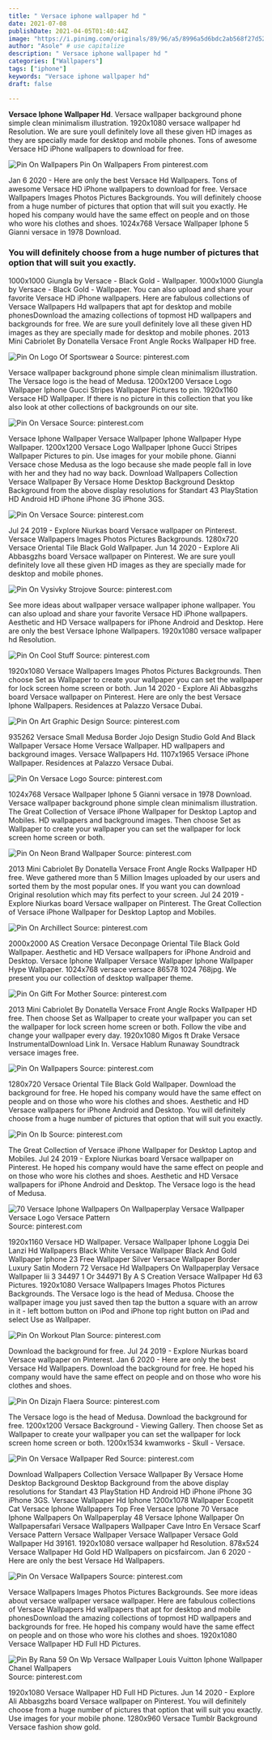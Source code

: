 ```yaml
---
title: " Versace iphone wallpaper hd "
date: 2021-07-08
publishDate: 2021-04-05T01:40:44Z
image: "https://i.pinimg.com/originals/89/96/a5/8996a5d6bdc2ab568f27d5255caca21b.jpg"
author: "Asole" # use capitalize
description: " Versace iphone wallpaper hd "
categories: ["Wallpapers"]
tags: ["iphone"]
keywords: "Versace iphone wallpaper hd"
draft: false

---
```



**Versace Iphone Wallpaper Hd**. Versace wallpaper background phone simple clean minimalism illustration. 1920x1080 versace wallpaper hd Resolution. We are sure youll definitely love all these given HD images as they are specially made for desktop and mobile phones. Tons of awesome Versace HD iPhone wallpapers to download for free.

![Pin On Wallpapers](https://i.pinimg.com/originals/66/c5/57/66c5576df71d9ff46dd10e2f2b580de7.jpg "Pin On Wallpapers")
Pin On Wallpapers From pinterest.com


Jan 6 2020 - Here are only the best Versace Hd Wallpapers. Tons of awesome Versace HD iPhone wallpapers to download for free. Versace Wallpapers Images Photos Pictures Backgrounds. You will definitely choose from a huge number of pictures that option that will suit you exactly. He hoped his company would have the same effect on people and on those who wore his clothes and shoes. 1024x768 Versace Wallpaper Iphone 5 Gianni versace in 1978 Download.

### You will definitely choose from a huge number of pictures that option that will suit you exactly.

1000x1000 Giungla by Versace - Black Gold - Wallpaper. 1000x1000 Giungla by Versace - Black Gold - Wallpaper. You can also upload and share your favorite Versace HD iPhone wallpapers. Here are fabulous collections of Versace Wallpapers Hd wallpapers that apt for desktop and mobile phonesDownload the amazing collections of topmost HD wallpapers and backgrounds for free. We are sure youll definitely love all these given HD images as they are specially made for desktop and mobile phones. 2013 Mini Cabriolet By Donatella Versace Front Angle Rocks Wallpaper HD free.


![Pin On Logo Of Sportswear ۵](https://i.pinimg.com/originals/a9/6a/68/a96a68206593bc0d19ef4ed119bc97de.png "Pin On Logo Of Sportswear ۵")
Source: pinterest.com

Versace wallpaper background phone simple clean minimalism illustration. The Versace logo is the head of Medusa. 1200x1200 Versace Logo Wallpaper Iphone Gucci Stripes Wallpaper Pictures to pin. 1920x1160 Versace HD Wallpaper. If there is no picture in this collection that you like also look at other collections of backgrounds on our site.

![Pin On Versace](https://i.pinimg.com/originals/f1/cc/8b/f1cc8b2816e77b83df2b15574bb8e97d.jpg "Pin On Versace")
Source: pinterest.com

Versace Iphone Wallpaper Versace Wallpaper Iphone Wallpaper Hype Wallpaper. 1200x1200 Versace Logo Wallpaper Iphone Gucci Stripes Wallpaper Pictures to pin. Use images for your mobile phone. Gianni Versace chose Medusa as the logo because she made people fall in love with her and they had no way back. Download Wallpapers Collection Versace Wallpaper By Versace Home Desktop Background Desktop Background from the above display resolutions for Standart 43 PlayStation HD Android HD iPhone iPhone 3G iPhone 3GS.

![Pin On Versace](https://i.pinimg.com/originals/ba/80/d3/ba80d3277750857b98922ad198c1156e.jpg "Pin On Versace")
Source: pinterest.com

Jul 24 2019 - Explore Niurkas board Versace wallpaper on Pinterest. Versace Wallpapers Images Photos Pictures Backgrounds. 1280x720 Versace Oriental Tile Black Gold Wallpaper. Jun 14 2020 - Explore Ali Abbasgzhs board Versace wallpaper on Pinterest. We are sure youll definitely love all these given HD images as they are specially made for desktop and mobile phones.

![Pin On Vysivky Strojove](https://i.pinimg.com/474x/41/65/db/4165db837c00fbddba6e3f82e9f603e3.jpg "Pin On Vysivky Strojove")
Source: pinterest.com

See more ideas about wallpaper versace wallpaper iphone wallpaper. You can also upload and share your favorite Versace HD iPhone wallpapers. Aesthetic and HD Versace wallpapers for iPhone Android and Desktop. Here are only the best Versace Iphone Wallpapers. 1920x1080 versace wallpaper hd Resolution.

![Pin On Cool Stuff](https://i.pinimg.com/originals/6c/60/fc/6c60fcb9efeac1c6103ff8730280a31e.jpg "Pin On Cool Stuff")
Source: pinterest.com

1920x1080 Versace Wallpapers Images Photos Pictures Backgrounds. Then choose Set as Wallpaper to create your wallpaper you can set the wallpaper for lock screen home screen or both. Jun 14 2020 - Explore Ali Abbasgzhs board Versace wallpaper on Pinterest. Here are only the best Versace Iphone Wallpapers. Residences at Palazzo Versace Dubai.

![Pin On Art Graphic Design](https://i.pinimg.com/originals/dd/dc/93/dddc93bb0e5c98dfd3a15a49796a45e3.jpg "Pin On Art Graphic Design")
Source: pinterest.com

935262 Versace Small Medusa Border Jojo Design Studio Gold And Black Wallpaper Versace Home Versace Wallpaper. HD wallpapers and background images. Versace Wallpapers Hd. 1107x1965 Versace iPhone Wallpaper. Residences at Palazzo Versace Dubai.

![Pin On Versace Logo](https://i.pinimg.com/474x/62/ee/b6/62eeb6d47eaaded03a355788387aee2e.jpg "Pin On Versace Logo")
Source: pinterest.com

1024x768 Versace Wallpaper Iphone 5 Gianni versace in 1978 Download. Versace wallpaper background phone simple clean minimalism illustration. The Great Collection of Versace iPhone Wallpaper for Desktop Laptop and Mobiles. HD wallpapers and background images. Then choose Set as Wallpaper to create your wallpaper you can set the wallpaper for lock screen home screen or both.

![Pin On Neon Brand Wallpaper](https://i.pinimg.com/originals/3c/30/0e/3c300e82695c533b3c11ce883c90700b.jpg "Pin On Neon Brand Wallpaper")
Source: pinterest.com

2013 Mini Cabriolet By Donatella Versace Front Angle Rocks Wallpaper HD free. Weve gathered more than 5 Million Images uploaded by our users and sorted them by the most popular ones. If you want you can download Original resolution which may fits perfect to your screen. Jul 24 2019 - Explore Niurkas board Versace wallpaper on Pinterest. The Great Collection of Versace iPhone Wallpaper for Desktop Laptop and Mobiles.

![Pin On Archillect](https://i.pinimg.com/originals/6f/d9/c7/6fd9c702be078184db27484659d75e34.jpg "Pin On Archillect")
Source: pinterest.com

2000x2000 AS Creation Versace Deconpage Oriental Tile Black Gold Wallpaper. Aesthetic and HD Versace wallpapers for iPhone Android and Desktop. Versace Iphone Wallpaper Versace Wallpaper Iphone Wallpaper Hype Wallpaper. 1024x768 versace versace 86578 1024 768jpg. We present you our collection of desktop wallpaper theme.

![Pin On Gift For Mother](https://i.pinimg.com/originals/38/95/a6/3895a67ff5ffc8cabac38717a2f8ddba.jpg "Pin On Gift For Mother")
Source: pinterest.com

2013 Mini Cabriolet By Donatella Versace Front Angle Rocks Wallpaper HD free. Then choose Set as Wallpaper to create your wallpaper you can set the wallpaper for lock screen home screen or both. Follow the vibe and change your wallpaper every day. 1920x1080 Migos ft Drake Versace InstrumentalDownload Link In. Versace Hablum Runaway Soundtrack versace images free.

![Pin On Wallpapers](https://i.pinimg.com/originals/66/c5/57/66c5576df71d9ff46dd10e2f2b580de7.jpg "Pin On Wallpapers")
Source: pinterest.com

1280x720 Versace Oriental Tile Black Gold Wallpaper. Download the background for free. He hoped his company would have the same effect on people and on those who wore his clothes and shoes. Aesthetic and HD Versace wallpapers for iPhone Android and Desktop. You will definitely choose from a huge number of pictures that option that will suit you exactly.

![Pin On Ib](https://i.pinimg.com/originals/8e/88/3b/8e883b4dceed258302a0fb8598a9cc89.jpg "Pin On Ib")
Source: pinterest.com

The Great Collection of Versace iPhone Wallpaper for Desktop Laptop and Mobiles. Jul 24 2019 - Explore Niurkas board Versace wallpaper on Pinterest. He hoped his company would have the same effect on people and on those who wore his clothes and shoes. Aesthetic and HD Versace wallpapers for iPhone Android and Desktop. The Versace logo is the head of Medusa.

![70 Versace Iphone Wallpapers On Wallpaperplay Versace Wallpaper Versace Logo Versace Pattern](https://i.pinimg.com/originals/ce/94/7c/ce947c727f6557324415094488420c8c.jpg "70 Versace Iphone Wallpapers On Wallpaperplay Versace Wallpaper Versace Logo Versace Pattern")
Source: pinterest.com

1920x1160 Versace HD Wallpaper. Versace Wallpaper Iphone Loggia Dei Lanzi Hd Wallpapers Black White Versace Wallpaper Black And Gold Wallpaper Iphone 23 Free Wallpaper Silver Versace Wallpaper Border Luxury Satin Modern 72 Versace Hd Wallpapers On Wallpaperplay Versace Wallpaper Iii 3 34497 1 Or 344971 By A S Creation Versace Wallpaper Hd 63 Pictures. 1920x1080 Versace Wallpapers Images Photos Pictures Backgrounds. The Versace logo is the head of Medusa. Choose the wallpaper image you just saved then tap the button a square with an arrow in it - left bottom button on iPod and iPhone top right button on iPad and select Use as Wallpaper.

![Pin On Workout Plan](https://i.pinimg.com/originals/21/c2/61/21c2619e143233a08aed88c324f86dc5.png "Pin On Workout Plan")
Source: pinterest.com

Download the background for free. Jul 24 2019 - Explore Niurkas board Versace wallpaper on Pinterest. Jan 6 2020 - Here are only the best Versace Hd Wallpapers. Download the background for free. He hoped his company would have the same effect on people and on those who wore his clothes and shoes.

![Pin On Dizajn Flaera](https://i.pinimg.com/originals/a2/e4/34/a2e434fd10eeeea8063774279a23dbc2.jpg "Pin On Dizajn Flaera")
Source: pinterest.com

The Versace logo is the head of Medusa. Download the background for free. 1200x1200 Versace Background - Viewing Gallery. Then choose Set as Wallpaper to create your wallpaper you can set the wallpaper for lock screen home screen or both. 1200x1534 kwamworks - Skull - Versace.

![Pin On Versace Wallpaper Red](https://i.pinimg.com/originals/ba/7f/aa/ba7faa56b24cf5d144454f57cc9a20f3.jpg "Pin On Versace Wallpaper Red")
Source: pinterest.com

Download Wallpapers Collection Versace Wallpaper By Versace Home Desktop Background Desktop Background from the above display resolutions for Standart 43 PlayStation HD Android HD iPhone iPhone 3G iPhone 3GS. Versace Wallpaper Hd Iphone 1200x1078 Wallpaper Ecopetit Cat Versace Iphone Wallpapers Top Free Versace Iphone 70 Versace Iphone Wallpapers On Wallpaperplay 48 Versace Iphone Wallpaper On Wallpapersafari Versace Wallpapers Wallpaper Cave Intro En Versace Scarf Versace Pattern Versace Wallpaper Versace Wallpaper Versace Gold Wallpaper Hd 39161. 1920x1080 versace wallpaper hd Resolution. 878x524 Versace Wallpaper Hd Gold HD Wallpapers on picsfaircom. Jan 6 2020 - Here are only the best Versace Hd Wallpapers.

![Pin On Versace Wallpapers](https://i.pinimg.com/564x/e9/de/6f/e9de6f6a253ef2f45c20f71eb2fa0508.jpg "Pin On Versace Wallpapers")
Source: pinterest.com

Versace Wallpapers Images Photos Pictures Backgrounds. See more ideas about versace wallpaper versace wallpaper. Here are fabulous collections of Versace Wallpapers Hd wallpapers that apt for desktop and mobile phonesDownload the amazing collections of topmost HD wallpapers and backgrounds for free. He hoped his company would have the same effect on people and on those who wore his clothes and shoes. 1920x1080 Versace Wallpaper HD Full HD Pictures.

![Pin By Rana 59 On Wp Versace Wallpaper Louis Vuitton Iphone Wallpaper Chanel Wallpapers](https://i.pinimg.com/originals/89/96/a5/8996a5d6bdc2ab568f27d5255caca21b.jpg "Pin By Rana 59 On Wp Versace Wallpaper Louis Vuitton Iphone Wallpaper Chanel Wallpapers")
Source: pinterest.com

1920x1080 Versace Wallpaper HD Full HD Pictures. Jun 14 2020 - Explore Ali Abbasgzhs board Versace wallpaper on Pinterest. You will definitely choose from a huge number of pictures that option that will suit you exactly. Use images for your mobile phone. 1280x960 Versace Tumblr Background Versace fashion show gold.

